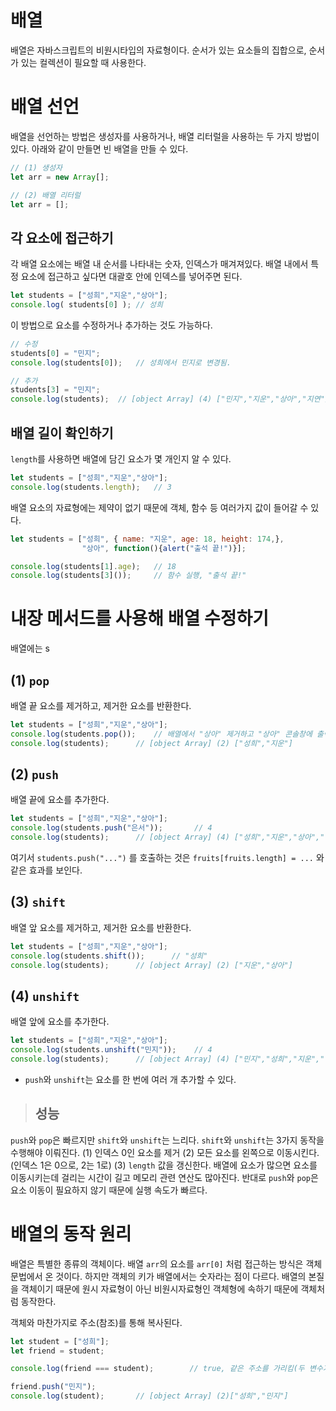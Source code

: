 # 배열
배열은 자바스크립트의 비원시타입의 자료형이다.
순서가 있는 요소들의 집합으로, 순서가 있는 컬렉션이 필요할 때 사용한다.

# 배열 선언
배열을 선언하는 방법은 생성자를 사용하거나, 배열 리터럴을 사용하는 두 가지 방법이 있다.
아래와 같이 만들면 빈 배열을 만들 수 있다.
```js
// (1) 생성자
let arr = new Array[];

// (2) 배열 리터럴
let arr = [];
```

## 각 요소에 접근하기
각 배열 요소에는 배열 내 순서를 나타내는 숫자, 인덱스가 매겨져있다.
배열 내에서 특정 요소에 접근하고 싶다면 대괄호 안에 인덱스를 넣어주면 된다.

```js
let students = ["성희","지운","상아"];
console.log( students[0] );	// 성희
```

이 방법으로 요소를 수정하거나 추가하는 것도 가능하다.
```js
// 수정
students[0] = "민지";
console.log(students[0]);	// 성희에서 민지로 변경됨.

// 추가
students[3] = "민지";
console.log(students);	// [object Array] (4) ["민지","지운","상아","지연"]
```

## 배열 길이 확인하기
`length`를 사용하면 배열에 담긴 요소가 몇 개인지 알 수 있다.
```js
let students = ["성희","지운","상아"];
console.log(students.length);	// 3
```

배열 요소의 자료형에는 제약이 없기 때문에 객체, 함수 등 여러가지 값이 들어갈 수 있다.
```js
let students = ["성희", { name: "지운", age: 18, height: 174,},
                "상아", function(){alert("출석 끝!")}];

console.log(students[1].age);	// 18
console.log(students[3]());		// 함수 실행, "출석 끝!"
```


# 내장 메서드를 사용해 배열 수정하기
배열에는 s
## (1) `pop`
배열 끝 요소를 제거하고, 제거한 요소를 반환한다.
```js
let students = ["성희","지운","상아"];
console.log(students.pop());	// 배열에서 "상아" 제거하고 "상아" 콘솔창에 출력
console.log(students);		// [object Array] (2) ["성희","지운"]
```

## (2) `push`
배열 끝에 요소를 추가한다.
```js
let students = ["성희","지운","상아"];
console.log(students.push("은서"));		// 4
console.log(students);		// [object Array] (4) ["성희","지운","상아","은서"]
```
여기서 `students.push("...")` 를 호출하는 것은 `fruits[fruits.length] = ...` 와 같은 효과를 보인다.

## (3) `shift`
배열 앞 요소를 제거하고, 제거한 요소를 반환한다.
```js
let students = ["성희","지운","상아"];
console.log(students.shift());		// "성희"
console.log(students);		// [object Array] (2) ["지운","상아"]
```

## (4) `unshift`
배열 앞에 요소를 추가한다.
```js
let students = ["성희","지운","상아"];
console.log(students.unshift("민지"));	// 4
console.log(students);		// [object Array] (4) ["민지","성희","지운","상아"]
```


- `push`와 `unshift`는 요소를 한 번에 여러 개 추가할 수 있다.

> ## 성능
`push`와 `pop`은 빠르지만 `shift`와 `unshift`는 느리다.
`shift`와 `unshift`는 3가지 동작을 수행해야 이뤄진다.
(1) 인덱스 0인 요소를 제거
(2) 모든 요소를 왼쪽으로 이동시킨다. (인덱스 1은 0으로, 2는 1로)
(3) `length` 값을 갱신한다.
배열에 요소가 많으면 요소를 이동시키는데 걸리는 시간이 길고 메모리 관련 연산도 많아진다.
반대로 `push`와 `pop`은 요소 이동이 필요하지 않기 때문에 실행 속도가 빠르다.


# 배열의 동작 원리
배열은 특별한 종류의 객체이다. 배열 `arr`의 요소를 `arr[0]` 처럼 접근하는 방식은 객체 문법에서 온 것이다. 하지만 객체의 키가 배열에서는 숫자라는 점이 다르다.
배열의 본질을 객체이기 때문에 원시 자료형이 아닌 비원시자료형인 객체형에 속하기 때문에 객체처럼 동작한다.

객체와 마찬가지로 주소(참조)를 통해 복사된다.
```js
let student = ["성희"];
let friend = student;

console.log(friend === student);		// true, 같은 주소를 가리킴(두 변수가 같은 객체 참조)

friend.push("민지");
console.log(student);		// [object Array] (2)["성희","민지"]
```